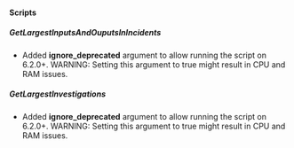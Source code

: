
#### Scripts
##### GetLargestInputsAndOuputsInIncidents
- Added **ignore_deprecated** argument to allow running the script on 6.2.0+. WARNING: Setting this argument to true might result in CPU and RAM issues.
##### GetLargestInvestigations
- Added **ignore_deprecated** argument to allow running the script on 6.2.0+. WARNING: Setting this argument to true might result in CPU and RAM issues.
